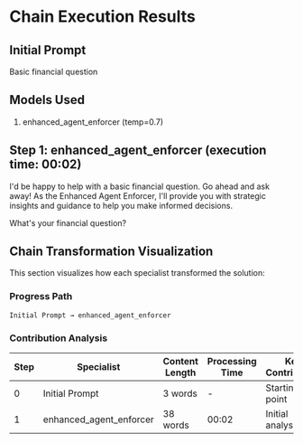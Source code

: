 # Chain Execution Results

## Initial Prompt

Basic financial question

## Models Used

1. enhanced_agent_enforcer (temp=0.7)

## Step 1: enhanced_agent_enforcer (execution time: 00:02)

I'd be happy to help with a basic financial question. Go ahead and ask away! As the Enhanced Agent Enforcer, I'll provide you with strategic insights and guidance to help you make informed decisions.

What's your financial question?

## Chain Transformation Visualization

This section visualizes how each specialist transformed the solution:

### Progress Path

```
Initial Prompt → enhanced_agent_enforcer
```

### Contribution Analysis

| Step | Specialist | Content Length | Processing Time | Key Contribution |
|------|------------|----------------|-----------------|------------------|
| 0 | Initial Prompt | 3 words | - | Starting point |
| 1 | enhanced_agent_enforcer | 38 words | 00:02 | Initial analysis |

